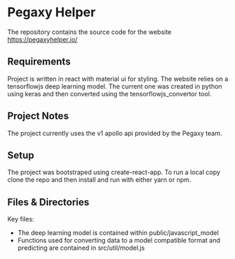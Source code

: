 # Pegaxy Helper

The repository contains the source code for the website https://pegaxyhelper.io/

## Requirements

Project is written in react with material ui for styling. The website relies on a tensorflowjs deep learning model. The current one was created in python using keras and then converted using the tensorflowjs_convertor tool.

## Project Notes

The project currently uses the v1 apollo api provided by the Pegaxy team.

## Setup

The project was bootstraped using create-react-app.
To run a local copy clone the repo and then install and run with either yarn or npm.

## Files & Directories

Key files:

- The deep learning model is contained within public/javascript_model
- Functions used for converting data to a model compatible format and predicting are contained in src/util/model.js
